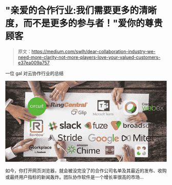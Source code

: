# "亲爱的合作行业:我们需要更多的清晰度，而不是更多的参与者！"爱你的尊贵顾客

> 原文：<https://medium.com/swlh/dear-collaboration-industry-we-need-more-clarity-not-more-players-love-your-valued-customers-e37ea009a757>

一位 gal 对云协作行业的总结

![](img/6b2b65d60a77cd62f466434f4631448f.png)

如今，你打开网页浏览器，就会被没完没了的合作公司名单及其最近的发布、收购或最终用户指标的新闻轰炸。团队协作软件是一个增长率很高的市场…